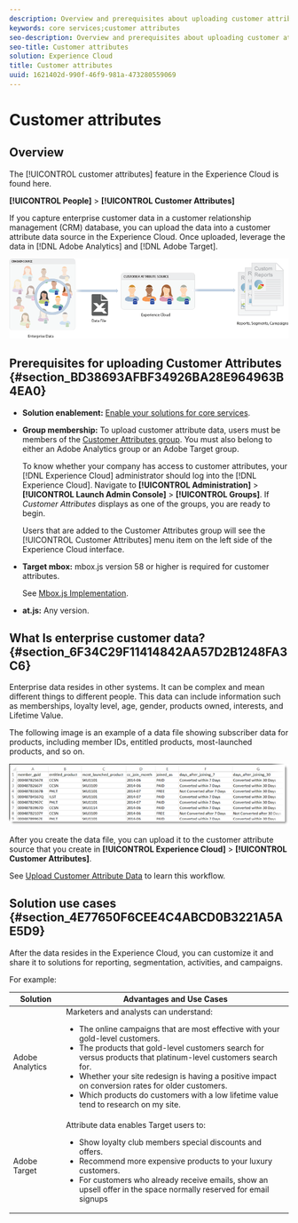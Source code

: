 ```yaml
---
description: Overview and prerequisites about uploading customer attributes to the Experience Cloud.
keywords: core services;customer attributes
seo-description: Overview and prerequisites about uploading customer attributes to the Experience Cloud.
seo-title: Customer attributes
solution: Experience Cloud
title: Customer attributes
uuid: 1621402d-990f-46f9-981a-473280559069
---
```


# Customer attributes

## Overview 

The [!UICONTROL customer attributes] feature in the Experience Cloud is found here.

  **[!UICONTROL People]** > **[!UICONTROL Customer Attributes]** 

If you capture enterprise customer data in a customer relationship management (CRM) database, you can upload the data into a customer attribute data source in the Experience Cloud. Once uploaded, leverage the data in [!DNL Adobe Analytics] and [!DNL Adobe Target]. 

![](assets/custom_reports.png) 

## Prerequisites for uploading Customer Attributes {#section_BD38693AFBF34926BA28E964963B4EA0}


* **Solution enablement:** [Enable your solutions for core services](../core-services/core-services.md#concept_07ED1D5C64234E77976E6D572E78FB9C). 

* **Group membership:** To upload customer attribute data, users must be members of the [Customer Attributes group](../admin-getting-started/admin-getting-started.md#task_3295A85536BF48899A1AB40D207E77E9). You must also belong to either an Adobe Analytics group or an Adobe Target group. 

  To know whether your company has access to customer attributes, your [!DNL Experience Cloud] administrator should log into the [!DNL Experience Cloud]. Navigate to **[!UICONTROL Administration]** > **[!UICONTROL Launch Admin Console]** > **[!UICONTROL Groups]**. If *Customer Attributes* displays as one of the groups, you are ready to begin. 

  Users that are added to the Customer Attributes group will see the [!UICONTROL Customer Attributes] menu item on the left side of the Experience Cloud interface. 

* **Target mbox:** mbox.js version 58 or higher is required for customer attributes. 


  See [Mbox.js Implementation](https://marketing.adobe.com/resources/help/en_US/target/ov/t_mbox_download.html). 

* **at.js:** Any version.




## What Is enterprise customer data? {#section_6F34C29F11414842AA57D2B1248FA3C6}

Enterprise data resides in other systems. It can be complex and mean different things to different people. This data can include information such as memberships, loyalty level, age, gender, products owned, interests, and Lifetime Value. 

The following image is an example of a data file showing subscriber data for products, including member IDs, entitled products, most-launched products, and so on. 

![](assets/01_crs_usecase.png) 

After you create the data file, you can upload it to the customer attribute source that you create in **[!UICONTROL Experience Cloud]** > **[!UICONTROL Customer Attributes]**. 

See [Upload Customer Attribute Data](../attributes/t-crs-usecase.md#task_BCC327B2A0EF4A1BBB2934013AB92B78) to learn this workflow. 

## Solution use cases {#section_4E77650F6CEE4C4ABCD0B3221A5AE5D9}

After the data resides in the Experience Cloud, you can customize it and share it to solutions for reporting, segmentation, activities, and campaigns. 

For example: 

| Solution | Advantages and Use Cases |
|--- |--- |
|Adobe Analytics|Marketers and analysts can understand:<ul><li>The online campaigns that are most effective with your gold-level customers.</li><li>The products that gold-level customers search for versus products that platinum-level customers search for.</li><li>Whether your site redesign is having a positive impact on conversion rates for older customers.</li><li>Which products do customers with a low lifetime value tend to research on my site.</li></ul>|
|Adobe Target|Attribute data enables Target users to:<ul><li>Show loyalty club members special discounts and offers.</li><li>Recommend more expensive products to your luxury customers.</li><li>For customers who already receive emails, show an upsell offer in the space normally reserved for email signups</li></ul>|
